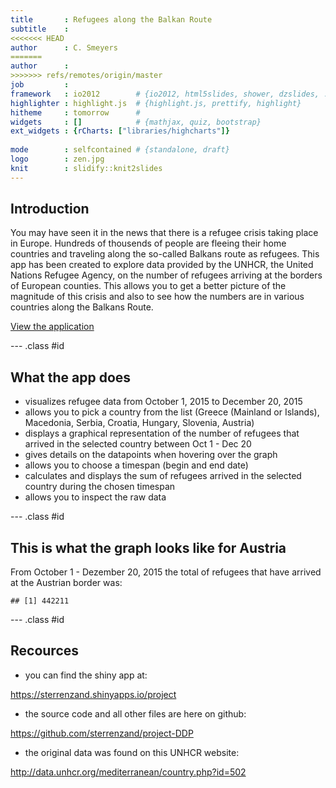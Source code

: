 ```yaml
---
title       : Refugees along the Balkan Route
subtitle    : 
<<<<<<< HEAD
author      : C. Smeyers
=======
author      : 
>>>>>>> refs/remotes/origin/master
job         : 
framework   : io2012        # {io2012, html5slides, shower, dzslides, ...}
highlighter : highlight.js  # {highlight.js, prettify, highlight}
hitheme     : tomorrow      # 
widgets     : []            # {mathjax, quiz, bootstrap} 
ext_widgets : {rCharts: ["libraries/highcharts"]}
       
mode        : selfcontained # {standalone, draft}
logo        : zen.jpg
knit        : slidify::knit2slides
---
```


## Introduction

You may have seen it in the news that there is a refugee crisis taking place in Europe. 
Hundreds of thousends of people are fleeing their home countries and traveling along the so-called Balkans route as refugees. This app has been created to explore data provided by the UNHCR, the United Nations Refugee Agency, on the number of refugees arriving at the borders of European counties. This allows you to get a better picture of the magnitude of this crisis and also to see how the numbers are in various countries along the Balkans Route.

                                
[View the application](https://sterrenzand.shinyapps.io/project)

--- .class #id 

## What the app does


* visualizes refugee data from October 1, 2015 to December 20, 2015
* allows you to pick a country from the list (Greece (Mainland or Islands), Macedonia, Serbia, Croatia, Hungary, Slovenia, Austria)
* displays a graphical representation of the number of refugees that arrived in the selected country between Oct 1 - Dec 20
* gives details on the datapoints when hovering over the graph
* allows you to choose a timespan (begin and end date)
* calculates and displays the sum of refugees arrived in the selected country during the chosen timespan 
* allows you to inspect the raw data



                                                                                    

--- .class #id 


## This is what the graph looks like for Austria



<div id = 'chart1' class = 'rChart highcharts'></div>
<script type='text/javascript'>
    (function($){
        $(function () {
            var chart = new Highcharts.Chart({
 "dom": "chart1",
"width":            550,
"height":            350,
"credits": {
 "href": null,
"text": null 
},
"exporting": {
 "enabled": false 
},
"title": {
 "text": null 
},
"yAxis": [
 {
 "min":              0,
"ylab": "Austria" 
} 
],
"series": [
 {
 "data": [
 [
  1443657600000,
          4550 
],
[
  1443744000000,
          2700 
],
[
  1443830400000,
          7100 
],
[
  1443916800000,
          5800 
],
[
  1444003200000,
          6100 
],
[
  1444089600000,
          5800 
],
[
  1444176000000,
          5861 
],
[
  1444262400000,
          4229 
],
[
  1444348800000,
          6700 
],
[
  1444435200000,
          5050 
],
[
  1444521600000,
          8540 
],
[
  1444608000000,
          8240 
],
[
  1444694400000,
          5280 
],
[
  1444780800000,
          7000 
],
[
  1444867200000,
          5235 
],
[
  1444953600000,
          6500 
],
[
  1445040000000,
          5155 
],
[
  1445126400000,
          1822 
],
[
  1445212800000,
          4300 
],
[
  1445299200000,
          6017 
],
[
  1445385600000,
          4737 
],
[
  1445472000000,
          3767 
],
[
  1445558400000,
          4092 
],
[
  1445644800000,
          5841 
],
[
  1445731200000,
          7882 
],
[
  1445817600000,
         10784 
],
[
  1445904000000,
          9390 
],
[
  1445990400000,
          8336 
],
[
  1446076800000,
          8473 
],
[
  1446163200000,
          8302 
],
[
  1446249600000,
          7691 
],
[
  1446336000000,
          7887 
],
[
  1446422400000,
          8243 
],
[
  1446508800000,
          6900 
],
[
  1446595200000,
          9930 
],
[
  1446681600000,
          7478 
],
[
  1446768000000,
          7315 
],
[
  1446854400000,
          4648 
],
[
  1446940800000,
          3465 
],
[
  1447027200000,
          5962 
],
[
  1447113600000,
          6933 
],
[
  1447200000000,
          8169 
],
[
  1447286400000,
          8777 
],
[
  1447372800000,
          6351 
],
[
  1447459200000,
          7659 
],
[
  1447545600000,
          7632 
],
[
  1447632000000,
          6319 
],
[
  1447718400000,
          7026 
],
[
  1447804800000,
          7577 
],
[
  1447891200000,
          5635 
],
[
  1447977600000,
          5865 
],
[
  1448064000000,
          6836 
],
[
  1448150400000,
          5446 
],
[
  1448236800000,
          5546 
],
[
  1448323200000,
          6204 
],
[
  1448409600000,
          4122 
],
[
  1448496000000,
          2211 
],
[
  1448582400000,
          2120 
],
[
  1448668800000,
          3320 
],
[
  1448755200000,
          2407 
],
[
  1448841600000,
          4482 
],
[
  1448928000000,
          2821 
],
[
  1449014400000,
          2874 
],
[
  1449100800000,
          2935 
],
[
  1449187200000,
          3366 
],
[
  1449273600000,
          1493 
],
[
  1449360000000,
          1643 
],
[
  1449446400000,
          5035 
],
[
  1449532800000,
          5210 
],
[
  1449619200000,
          4714 
],
[
  1449705600000,
          3623 
],
[
  1449792000000,
          2000 
],
[
  1449878400000,
          3675 
],
[
  1449964800000,
          4754 
],
[
  1450051200000,
          4263 
],
[
  1450137600000,
          4193 
],
[
  1450224000000,
          2519 
],
[
  1450310400000,
          2717 
],
[
  1450396800000,
          3532 
],
[
  1450483200000,
          3305 
],
[
  1450569600000,
          3800 
] 
],
"type": "line",
"marker": {
 "radius":              3 
} 
} 
],
"legend": {
 "enabled": false 
},
"xAxis": [
 {
 "type": "datetime",
"labels": {
 "format": "{value:%Y-%m-%d}",
"rotation":            -45 
} 
} 
],
"subtitle": {
 "text": null 
},
"id": "chart1",
"chart": {
 "renderTo": "chart1" 
} 
});
        });
    })(jQuery);
</script>

From October 1 - Dezember 20, 2015 the total of refugees that have arrived at the Austrian border was:


```
## [1] 442211
```

--- .class #id 
 

## Recources
 * you can find the shiny app at: 
 
 https://sterrenzand.shinyapps.io/project

 * the source code and all other files are here on github:
 
 https://github.com/sterrenzand/project-DDP
 
 * the original data was found on this UNHCR website:
 
 http://data.unhcr.org/mediterranean/country.php?id=502





